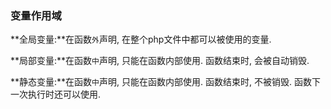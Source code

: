 ### 变量作用域

**全局变量:**在函数`外`声明, 在整个php文件中都可以被使用的变量.

**局部变量:**在函数`中`声明, 只能在函数内部使用. 函数结束时, 会被自动销毁.

**静态变量:**在函数`中`声明, 只能在函数内部使用. 函数结束时, 不被销毁. 函数下一次执行时还可以使用.

